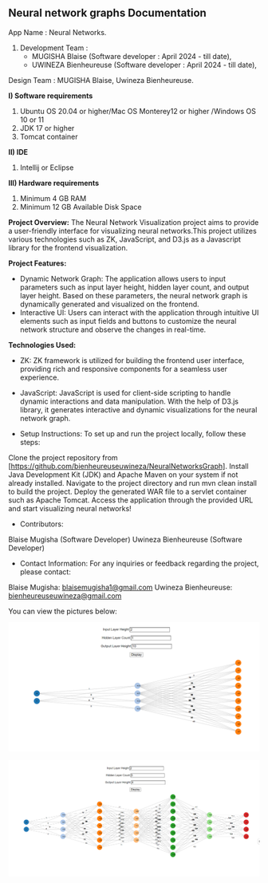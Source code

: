 
Neural network graphs Documentation
-----------------------------------

App Name : Neural Networks.
1. Development Team :
   * MUGISHA Blaise (Software developer : April 2024 - till date),
   * UWINEZA Bienheureuse (Software developer : April 2024 - till date),

Design Team : MUGISHA Blaise, Uwineza Bienheureuse.

**I) Software requirements**
1) Ubuntu OS 20.04 or higher/Mac OS Monterey12 or higher /Windows OS 10 or 11
2) JDK 17 or higher
3) Tomcat container

**II) IDE**
1) Intellij or Eclipse
   
**III) Hardware requirements**
1) Minimum 4 GB RAM
2) Minimum 12 GB Available Disk Space



**Project Overview:**
The Neural Network Visualization project aims to provide a user-friendly interface for
visualizing neural networks.This project utilizes various technologies such as ZK, JavaScript, and D3.js as a Javascript library for the frontend visualization.

**Project Features:**

* Dynamic Network Graph: The application allows users to input parameters such as input layer height, hidden layer count, and output layer height. Based on these parameters, the neural network graph is dynamically generated and visualized on the frontend.
* Interactive UI: Users can interact with the application through intuitive UI elements such as input fields and buttons  to customize the neural network structure and observe the changes in real-time.

**Technologies Used:**

* ZK: ZK framework is utilized for building the frontend user interface, providing rich and responsive components for a seamless user experience.
* JavaScript: JavaScript is used for client-side scripting to handle dynamic interactions and data manipulation. With the help of D3.js library, it generates interactive and
  dynamic visualizations for the neural network graph.

* Setup Instructions:
To set up and run the project locally, follow these steps:

Clone the project repository from [https://github.com/bienheureuseuwineza/NeuralNetworksGraph].
Install Java Development Kit (JDK) and Apache Maven on your system if not already installed.
Navigate to the project directory and run mvn clean install to build the project.
Deploy the generated WAR file to a servlet container such as Apache Tomcat.
Access the application through the provided URL and start visualizing neural networks!

* Contributors:

Blaise Mugisha (Software Developer)
Uwineza Bienheureuse (Software Developer)

* Contact Information:
For any inquiries or feedback regarding the project, please contact:

Blaise Mugisha: blaisemugisha1@gmail.com
Uwineza Bienheureuse: bienheureuseuwineza@gmail.com

You can view the pictures below:

![](one.png)

![](two.png)



